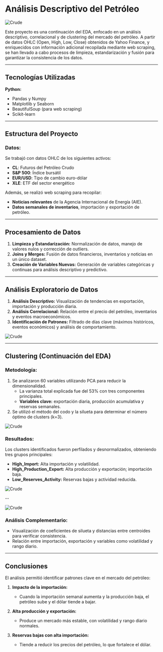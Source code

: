 # Análisis Descriptivo del Petróleo  
![Crude](https://github.com/Arnaud-Chafai/EDA-CL/blob/main/Screenshots/crude%20oil.jpg)  

Este proyecto es una continuación del EDA, enfocado en un análisis descriptivo, correlacional y de clustering del mercado del petróleo. A partir de datos OHLC (Open, High, Low, Close) obtenidos de Yahoo Finance, y enriquecidos con información adicional recopilada mediante web scraping, se han llevado a cabo procesos de limpieza, estandarización y fusión para garantizar la consistencia de los datos.

---

## Tecnologías Utilizadas  
**Python:**  
- Pandas y Numpy  
- Matplotlib y Seaborn  
- BeautifulSoup (para web scraping)  
- Scikit-learn  

---

## Estructura del Proyecto  

### Datos:  
Se trabajó con datos OHLC de los siguientes activos:  
- **CL**: Futuros del Petróleo Crudo  
- **S&P 500**: Índice bursátil  
- **EUR/USD**: Tipo de cambio euro-dólar  
- **XLE**: ETF del sector energético  

Además, se realizó web scraping para recopilar:  
- **Noticias relevantes** de la Agencia Internacional de Energía (AIE).  
- **Datos semanales de inventarios**, importación y exportación de petróleo.  

---

## Procesamiento de Datos  

1. **Limpieza y Estandarización:** Normalización de datos, manejo de valores nulos y corrección de outliers.  
2. **Joins y Merges:** Fusión de datos financieros, inventarios y noticias en un único dataset.  
3. **Creación de Variables Nuevas:** Generación de variables categóricas y continuas para análisis descriptivo y predictivo.  

---

## Análisis Exploratorio de Datos  

1. **Análisis Descriptivo:** Visualización de tendencias en exportación, importación y producción diaria.  
2. **Análisis Correlacional:** Relación entre el precio del petróleo, inventarios y eventos macroeconómicos.  
3. **Identificación de Patrones:** Filtrado de días clave (máximos históricos, eventos económicos) y análisis de comportamiento.

![Crude](https://github.com/Arnaud-Chafai/EDA-CL/blob/main/Screenshots/Matriz.png)  

---

## Clustering (Continuación del EDA)  
### Metodología:  
1. Se analizaron 60 variables utilizando PCA para reducir la dimensionalidad.  
   - La varianza total explicada fue del 53% con tres componentes principales.  
   - **Variables clave:** exportación diaria, producción acumulativa y reservas semanales.  
2. Se utilizó el método del codo y la silueta para determinar el número óptimo de clusters (k=3).


![Crude](https://github.com/Arnaud-Chafai/EDA-CL/blob/main/Screenshots/Contribucion_PCA.png) 


### Resultados:  
Los clusters identificados fueron perfilados y desnormalizados, obteniendo tres grupos principales:  
- **High_Import:** Alta importación y volatilidad.  
- **High_Production_Export:** Alta producción y exportación; importación baja.  
- **Low_Reserves_Activity:** Reservas bajas y actividad reducida.  

![Crude](https://github.com/Arnaud-Chafai/EDA-CL/blob/main/Screenshots/Perfilado.png)

--

![Crude](https://github.com/Arnaud-Chafai/EDA-CL/blob/main/Screenshots/Densidad.png)  

### Análisis Complementario:  
- Visualización de coeficientes de silueta y distancias entre centroides para verificar consistencia.  
- Relación entre importación, exportación y variables como volatilidad y rango diario.  


---

## Conclusiones  

El análisis permitió identificar patrones clave en el mercado del petróleo:  
1. **Impacto de la importación:**  
   - Cuando la importación semanal aumenta y la producción baja, el petróleo sube y el dólar tiende a bajar.  

2. **Alta producción y exportación:**  
   - Produce un mercado más estable, con volatilidad y rango diario normales.  

3. **Reservas bajas con alta importación:**  
   - Tiende a reducir los precios del petróleo, lo que fortalece el dólar.  

 

